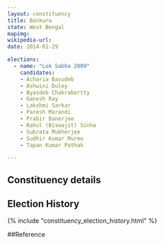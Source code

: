 ```yaml
---
layout: constituency
title: Bankura
state: West Bengal
mapimg: 
wikipedia-url: 
date: 2014-01-29

elections: 
  - name: "Lok Sabha 2009"
    candidates: 
    - Acharia Basudeb 
    - Ashwini Duley 
    - Byasdeb Chakrabortty 
    - Ganesh Ray 
    - Lakshmi Sarkar 
    - Paresh Marandi 
    - Prabir Banerjee 
    - Rahul (Biswajit) Sinha 
    - Subrata Mukherjee 
    - Sudhir Kumar Murmu 
    - Tapan Kumar Pathak 

---
```

## Constituency details


## Election History
{% include "constituency_election_history.html" %}

##Reference
